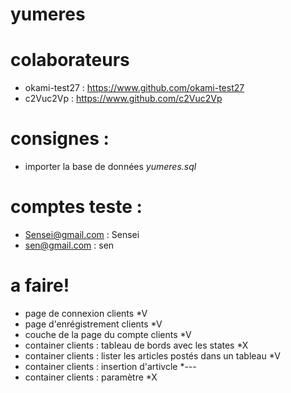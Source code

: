 # yumeres

# colaborateurs
- okami-test27 : https://www.github.com/okami-test27
- c2Vuc2Vp : https://www.github.com/c2Vuc2Vp

# consignes :

- importer la base de données *yumeres.sql*

# comptes teste :

- Sensei@gmail.com : Sensei
- sen@gmail.com : sen

# a faire!

- page de connexion clients *V
- page d'enrégistrement clients *V
- couche de la page du compte clients *V
- container clients : tableau de bords avec les states *X
- container clients : lister les articles postés dans un tableau *V
- container clients : insertion d'artivcle *---
- container clients : paramètre *X